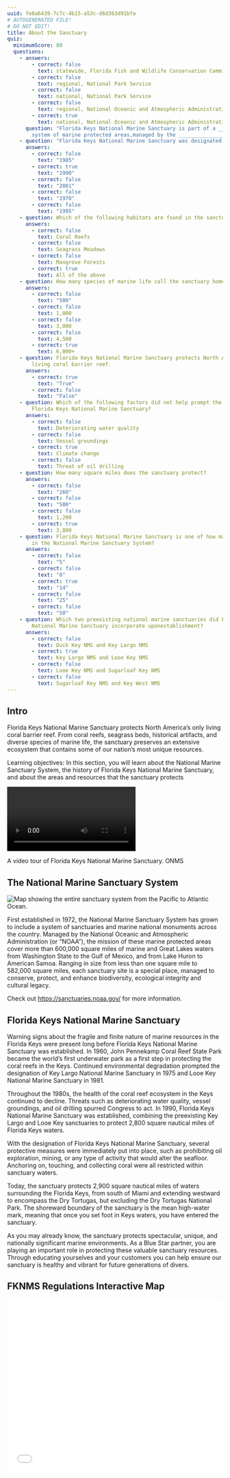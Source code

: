 ```yaml
---
uuid: fe0a6439-7c7c-4b15-a53c-d6d363d91bfe
# AUTOGENERATED FILE!
# DO NOT EDIT!
title: About the Sanctuary
quiz:
  minimumScore: 80
  questions:
    - answers:
        - correct: false
          text: statewide, Florida Fish and Wildlife Conservation Commission
        - correct: false
          text: regional, National Park Service
        - correct: false
          text: national, National Park Service
        - correct: false
          text: regional, National Oceanic and Atmospheric Administration
        - correct: true
          text: national, National Oceanic and Atmospheric Administration
      question: "Florida Keys National Marine Sanctuary is part of a _____________
        system of marine protected areas,managed by the ________________. "
    - question: "Florida Keys National Marine Sanctuary was designated in:"
      answers:
        - correct: false
          text: "1985"
        - correct: true
          text: "1990"
        - correct: false
          text: "2001"
        - correct: false
          text: "1970"
        - correct: false
          text: "1995"
    - question: Which of the following habitats are found in the sanctuary?
      answers:
        - correct: false
          text: Coral Reefs
        - correct: false
          text: Seagrass Meadows
        - correct: false
          text: Mangrove Forests
        - correct: true
          text: All of the above
    - question: How many species of marine life call the sanctuary home?
      answers:
        - correct: false
          text: "500"
        - correct: false
          text: 1,000
        - correct: false
          text: 3,000
        - correct: false
          text: 4,500
        - correct: true
          text: 6,000+
    - question: Florida Keys National Marine Sanctuary protects North America’s only
        living coral barrier reef.
      answers:
        - correct: true
          text: "True"
        - correct: false
          text: "False"
    - question: Which of the following factors did not help prompt the designation of
        Florida Keys National Marine Sanctuary?
      answers:
        - correct: false
          text: Deteriorating water quality
        - correct: false
          text: Vessel groundings
        - correct: true
          text: Climate change
        - correct: false
          text: Threat of oil drilling
    - question: How many square miles does the sanctuary protect?
      answers:
        - correct: false
          text: "260"
        - correct: false
          text: "500"
        - correct: false
          text: 1,200
        - correct: true
          text: 3,800
    - question: Florida Keys National Marine Sanctuary is one of how many sanctuaries
        in the National Marine Sanctuary System?
      answers:
        - correct: false
          text: "5"
        - correct: false
          text: "8"
        - correct: true
          text: "14"
        - correct: false
          text: "25"
        - correct: false
          text: "50"
    - question: Which two preexisting national marine sanctuaries did Florida Keys
        National Marine Sanctuary incorporate uponestablishment?
      answers:
        - correct: false
          text: Duck Key NMS and Key Largo NMS
        - correct: true
          text: Key Largo NMS and Looe Key NMS
        - correct: false
          text: Looe Key NMS and Sugarloaf Key NMS
        - correct: false
          text: Sugarloaf Key NMS and Key West NMS
---
```

## Intro

Florida Keys National Marine Sanctuary protects North America’s only living coral barrier reef. From coral reefs, seagrass beds, historical artifacts, and diverse species of marine life, the sanctuary preserves an extensive ecosystem that contains some of our nation’s most unique resources.

Learning objectives: In this section, you will learn about the National Marine Sanctuary System, the history of Florida Keys National Marine Sanctuary, and about the areas and resources that the sanctuary protects

<div class="video-caption my-8 rounded-md"><video controls class="w-auto h-auto"><source src="https://sanctuaries.noaa.gov/earthisblue/wk108-fkreef.mp4"/></video><p class="text-sm text-center">A video tour of Florida Keys National Marine Sanctuary.&nbsp;<span class="font-semibold">ONMS</span></p></div>

## The National Marine Sanctuary System

![Map showing the entire sanctuary system from the Pacific to Atlantic Ocean.](https://sanctuaries.noaa.gov/media/maps/nms-system-map-2-1920.jpg "National Marine Sanctuary System map.")

First established in 1972, the National Marine Sanctuary System has grown to include a system of sanctuaries and marine national monuments across the country. Managed by the National Oceanic and Atmospheric Administration (or “NOAA”), the mission of these marine protected areas cover more than 600,000 square miles of marine and Great Lakes waters from Washington State to the Gulf of Mexico, and from Lake Huron to American Samoa. Ranging in size from less than one square mile to 582,000 square miles, each sanctuary site is a special place, managed to conserve, protect, and enhance biodiversity, ecological integrity and cultural legacy.

Check out <https://sanctuaries.noaa.gov/> for more information.

## Florida Keys National Marine Sanctuary

Warning signs about the fragile and finite nature of marine resources in the Florida Keys were present long before Florida Keys National Marine Sanctuary was established. In 1960, John Pennekamp Coral Reef State Park became the world’s first underwater park as a first step in protecting the coral reefs in the Keys. Continued environmental degradation prompted the designation of Key Largo National Marine Sanctuary in 1975 and Looe Key National Marine Sanctuary in 1981. 

Throughout the 1980s, the health of the coral reef ecosystem in the Keys continued to decline. Threats such as deteriorating water quality, vessel groundings, and oil drilling spurred Congress to act. In 1990, Florida Keys National Marine Sanctuary was established, combining the preexisting Key Largo and Looe Key sanctuaries to protect 2,800 square nautical miles of Florida Keys waters.

With the designation of Florida Keys National Marine Sanctuary, several protective measures were immediately put into place, such as prohibiting oil exploration, mining, or any type of activity that would alter the seafloor. Anchoring on, touching, and collecting coral were all restricted within sanctuary waters. 

Today, the sanctuary protects 2,900 square nautical miles of waters surrounding the Florida Keys, from south of Miami and extending westward to encompass the Dry Tortugas, but excluding the Dry Tortugas National Park. The shoreward boundary of the sanctuary is the mean high-water mark, meaning that once you set foot in Keys waters, you have entered the sanctuary. 

As you may already know, the sanctuary protects spectacular, unique, and nationally significant marine environments. As a Blue Star partner, you are playing an important role in protecting these valuable sanctuary resources. Through educating yourselves and your customers you can help ensure our sanctuary is healthy and vibrant for future generations of divers.

## FKNMS Regulations Interactive Map

<style>.embed-container {position: relative; padding-bottom: 80%; height: 0; max-width: 100%;} .embed-container iframe, .embed-container object, .embed-container iframe{position: absolute; top: 0; left: 0; width: 100%; height: 100%;} small{position: absolute; z-index: 40; bottom: 0; margin-bottom: -15px;}</style><div class="embed-container"><iframe width="500" height="400" frameborder="0" scrolling="no" marginheight="0" marginwidth="0" title="Fl. Keys National Marine Sanctuary Web Map with all Zones" src="//www.arcgis.com/apps/Embed/index.html?webmap=191f2ed2ffaa40dabfb107650a552ae7&extent=-83.8047,21.3745,-79.9045,27.6428&zoom=true&previewImage=false&scale=true&disable_scroll=true&theme=light"></iframe></div>